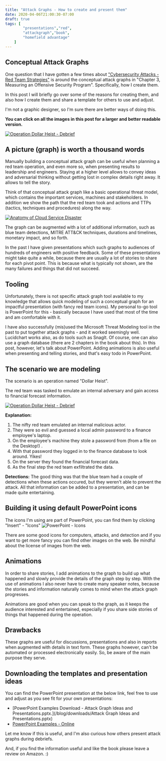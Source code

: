 ```yaml
---
title: "Attack Graphs - How to create and present them"
date: 2020-04-06T21:00:30-07:00
draft: true
tags: [
        "presentations","red",
        "attackgraph","book",
        "homefield advantage"
    ]
---
```


## Conceptual Attack Graphs

One question that I have gotten a few times about  ["Cybersecurity Attacks - Red Team Strategies"](https://www.amazon.com/Cybersecurity-Attacks-Strategies-practical-penetration-ebook/dp/B0822G9PTM) is around the conceptual attack graphs in "Chapter 3, Measuring an Offensive Security Program". Specifically, how I create them.

In this post I will briefly go over some of the reasons for creating them, and also how I create them and share a template for others to use and adjust. 

I'm not a graphic designer, so I'm sure there are better ways of doing this. 

**You can click on all the images in this post for a larger and better readable version.**

[![Operation Dollar Heist - Debrief](/blog/downloads/attackgraphanimation.gif)](/blog/downloads/attackgraphanimation.gif)

## A picture (graph) is worth a thousand words

Manually building a conceptual attack graph can be useful when planning a red team operation, and even more so, when presenting results to leadership and engineers. Staying at a higher level allows to convey ideas and adversarial thinking without getting lost in complex details right away. It allows to tell the story.

Think of that conceptual attack graph like a basic operational threat model, which contains the important services, machines and stakeholders. In addition we show the path that the red team took and actions and TTPs (tactics, techniques and procedures) along the way. 

[![Anatomy of Cloud Service Disaster](/blog/images/attackgraph1.png)](/blog/images/attackgraph1.png)

The graph can be augmented with a lot of additional information, such as blue team detections, MITRE ATT&CK techniques, durations and timelines, monetary impact, and so forth.

In the past I have given presentations which such graphs to audiences of hundreds of engineers with positive feedback. Some of these presentations might take quite a while, because there are usually a lot of stories to share for each pivot point. This is because what is typically not shown, are the many failures and things that did not succeed.

## Tooling

Unfortunately, there is not specific attack graph tool available to my knowledge that allows quick modeling of such a conceptual graph for an impactful presentation (with fancy red team icons). My personal to-go tool is PowerPoint for this - basically because I have used that most of the time and am comfortable with it. 

I have also successfully (mis)used the Microsoft Threat Modeling tool in the past to put together attack graphs - and it worked seemingly well. Lucidchart works also, as do tools such as SnagIt. Of course, one can also use a graph database (there are 2 chapters in the book about this). In this post, however, let's talk about PowerPoint. Adding animations is also useful when presenting and telling stories, and that's easy todo in PowerPoint. 

## The scenario we are modeling

The scenario is an operation named "Dollar Heist". 

The red team was tasked to emulate an internal adversary and gain access to financial forecast information.

[![Operation Dollar Heist - Debrief](/blog/images/dollarheistgraph.png)](/blog/images/dollarheistgraph.png)

**Explanation:**

1. The nifty red team emulated an internal malicious actor.
2. They were so evil and guessed a local admin password to a finance employee's laptop. 
3. On the employee's machine they stole a password from (from a file on the Desktop!) .
4. With that password they logged in to the finance database to look around. Yikes!  
5. On the server they found the financial forecast data. 
6. As the final step the red team exfiltrated the data. 

**Detections:** The good thing was that the blue team had a couple of detections when these actions occured, but they weren't able to prevent the attack. All that information can be added to a presentation, and can be made quite entertaining.

## Building it using default PowerPoint icons

The icons I'm using are part of PowerPoint, you can find them by clicking "Insert" - "Icons"
![PowerPoint - Icons](/blog/images/icons.png)

There are some good icons for computers, attacks, and detection and if you want to get more fancy you can find other images on the web. Be mindful about the license of images from the web.

## Animations

In order to share stories, I add animations to the graph to build up what happened and slowly provide the details of the graph step by step. With the use of animations I also never have to create many speaker notes, because the stories and information naturally comes to mind when the attack graph progresses. 

Animations are good when you can speak to the graph, as it keeps the audience interested and entertained, especially if you share side stories of things that happened during the operation.

## Drawbacks

These graphs are useful for discussions, presentations and also in reports when augmented with details in text form. These graphs however, can't be automated or processed electronically easily. So, be aware of the main purpose they serve.

## Downloading the templates and presentation ideas

You can find the PowerPoint presentation at the below link, feel free to use and adjust as you see fit for your own presentations: 

- [PowerPoint Examples Download - Attack Graph Ideas and Presentations.pptx.](/blog/downloads/Attack Graph Ideas and Presentations.pptx)
- [PowerPoint Examples - Online](https://1drv.ms/p/s!AiSLjmP7QphXhaoSNOxA0gUBqRSRVw)

Let me know if this is useful, and I'm also curious how others present attack graphs during debriefs. 

And, if you find the information useful and like the book please leave a review on Amazon. :)